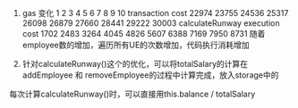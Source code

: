 1. gas 变化
                                      1      2      3     4      5       6     7     8     9     10
                 transaction cost   22974   23755  24536 25317  26098  26879 27660  28441 29222  30003
calculateRunway 
                 execution cost     1702    2483   3264  4045   4826   5607   6388  7169  7950   8731
随着employee数的增加，遍历所有UE的次数增加，代码执行消耗增加

2. 针对calculateRunway()这个的优化，可以将totalSalary的计算在addEmployee 和 removeEmployee的过程中计算完成，放入storage中的
 
 每次计算calculateRunway()时，可以直接用this.balance / totalSalary
